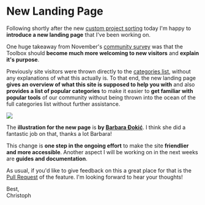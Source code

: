 # New Landing Page

Following shortly after the new [custom project sorting](/blog/2019-01-09/project-sorting) today I'm happy to **introduce a new landing page** that I've been working on.

One huge takeaway from November's [community survey](/blog/2018-12-04/survey-results) was that the Toolbox should **become much more welcoming to new visitors** and **explain it's purpose**.

Previously site visitors were thrown directly to the [categories list](/categories), without any explanations of what this actually is. To that end, the new landing page **gives an overview of what this site is supposed to help you with** and also **provides a list of popular categories** to make it easier to **get familiar with popular tools** of our community without being thrown into the ocean of the full categories list without further assistance.

<a href="https://github.com/rubytoolbox/rubytoolbox/pull/335"><img src="https://user-images.githubusercontent.com/13972/50903215-702b3e00-141d-11e9-96ae-6e0e11a50b10.png"></a>

The **illustration for the new page** is **by [Barbara Đokić](https://www.fiverr.com/barbara_dj)**. I think she did a fantastic job on that, thanks a lot Barbara!

This change is **one step in the ongoing effort** to make the site **friendlier and more accessible**. Another aspect I will be working on in the next weeks are **guides and documentation**.

As usual, if you'd like to give feedback on this a great place for that is the [Pull Request][PR] of the feature. I'm looking forward to hear your thoughts!

Best,<br/>Christoph

[PR]: https://github.com/rubytoolbox/rubytoolbox/pull/335
